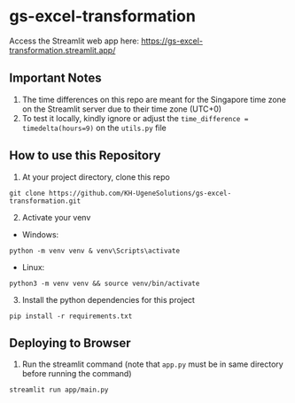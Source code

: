 # gs-excel-transformation

Access the Streamlit web app here: https://gs-excel-transformation.streamlit.app/

## Important Notes
1. The time differences on this repo are meant for the Singapore time zone on the Streamlit server due to their time zone (UTC+0)
2. To test it locally, kindly ignore or adjust the `time_difference = timedelta(hours=9)` on the `utils.py` file

## How to use this Repository

1. At your project directory, clone this repo
```
git clone https://github.com/KH-UgeneSolutions/gs-excel-transformation.git
```
2. Activate your venv

- Windows:
```
python -m venv venv & venv\Scripts\activate
```
- Linux:
```
python3 -m venv venv && source venv/bin/activate
```
3. Install the python dependencies for this project
```
pip install -r requirements.txt
```

## Deploying to Browser
1. Run the streamlit command (note that `app.py` must be in same directory before running the command)
```
streamlit run app/main.py
```
